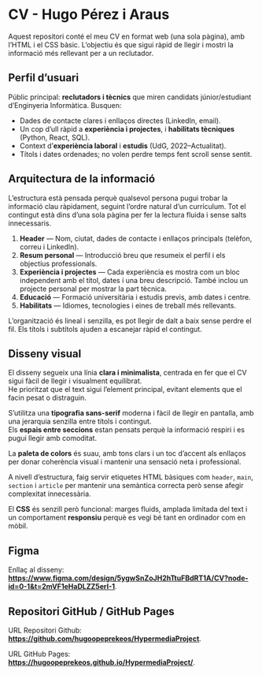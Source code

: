 # CV - Hugo Pérez i Araus

Aquest repositori conté el meu CV en format web (una sola pàgina), amb l’HTML i el CSS bàsic. L’objectiu és que sigui ràpid de llegir i mostri la informació més rellevant per a un reclutador.

## Perfil d’usuari
Públic principal: **reclutadors i tècnics** que miren candidats júnior/estudiant d’Enginyeria Informàtica. Busquen:
- Dades de contacte clares i enllaços directes (LinkedIn, email).
- Un cop d’ull ràpid a **experiència i projectes**, i **habilitats tècniques** (Python, React, SQL).
- Context d’**experiència laboral** i **estudis** (UdG, 2022–Actualitat).  
- Títols i dates ordenades; no volen perdre temps fent scroll sense sentit.

## Arquitectura de la informació
L’estructura està pensada perquè qualsevol persona pugui trobar la informació clau ràpidament, seguint l’ordre natural d’un currículum. Tot el contingut està dins d’una sola pàgina per fer la lectura fluida i sense salts innecessaris.

1. **Header** — Nom, ciutat, dades de contacte i enllaços principals (telèfon, correu i LinkedIn).  
2. **Resum personal** — Introducció breu que resumeix el perfil i els objectius professionals.  
3. **Experiència i projectes** — Cada experiència es mostra com un bloc independent amb el títol, dates i una breu descripció. També inclou un projecte personal per mostrar la part tècnica.  
4. **Educació** — Formació universitària i estudis previs, amb dates i centre.  
5. **Habilitats** — Idiomes, tecnologies i eines de treball més rellevants.  

L’organització és lineal i senzilla, es pot llegir de dalt a baix sense perdre el fil. Els títols i subtítols ajuden a escanejar ràpid el contingut.

## Disseny visual
El disseny segueix una línia **clara i minimalista**, centrada en fer que el CV sigui fàcil de llegir i visualment equilibrat.  
He prioritzat que el text sigui l’element principal, evitant elements que el facin pesat o distraguin.

S’utilitza una **tipografia sans-serif** moderna i fàcil de llegir en pantalla, amb una jerarquia senzilla entre títols i contingut.  
Els **espais entre seccions** estan pensats perquè la informació respiri i es pugui llegir amb comoditat.  

La **paleta de colors** és suau, amb tons clars i un toc d’accent als enllaços per donar coherència visual i mantenir una sensació neta i professional.  

A nivell d’estructura, faig servir etiquetes HTML bàsiques com `header`, `main`, `section` i `article` per mantenir una semàntica correcta però sense afegir complexitat innecessària.  

El **CSS** és senzill però funcional: marges fluids, amplada limitada del text i un comportament **responsiu** perquè es vegi bé tant en ordinador com en mòbil.  
  

## Figma
Enllaç al disseny: **https://www.figma.com/design/5ygwSnZoJH2hTtuFBdRT1A/CV?node-id=0-1&t=2mVF1eHaDLZZ5erI-1**.

## Repositori GitHub / GitHub Pages
URL Repositori Github: **https://github.com/hugoopeprekeos/HypermediaProject**.

URL GitHub Pages: **https://hugoopeprekeos.github.io/HypermediaProject/**. 

